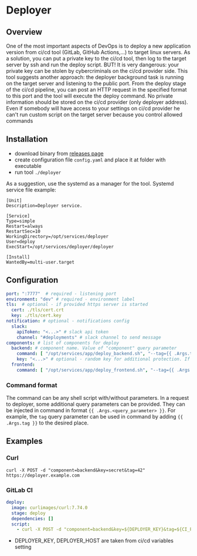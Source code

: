 # Deployer

## Overview
One of the most important aspects of DevOps is to deploy a new application version from ci/cd tool (GitLab, GitHub Actions,...) to target linux servers.
As a solution, you can put a private key to the ci/cd tool, then log to the target server by ssh and run the deploy script. 
BUT! It is very dangerous: your private key can be stolen by cybercriminals on the ci/cd provider side. 
This tool suggests another approach: the deployer background task is running on the target server and listening to the public port. 
From the deploy stage of the ci/cd pipeline, you can post an HTTP request in the specified format to this port and the tool will execute the deploy command. 
No private information should be stored on the ci/cd provider (only deployer address).
Even if somebody will have access to your settings on ci/cd provider he can't run custom script on the target server because you control allowed commands

## Installation
- download binary from [releases page](https://github.com/Junte/deployer/releases)
- create configuration file `config.yaml` and place it at folder with executable
- run tool `./deployer`

As a suggestion, use the systemd as a manager for the tool. Systemd service file example: 
```
[Unit]
Description=Deployer service.

[Service]
Type=simple
Restart=always
RestartSec=10
WorkingDirectory=/opt/services/deployer
User=deploy
ExecStart=/opt/services/deployer/deployer

[Install]
WantedBy=multi-user.target
```

## Configuration
```yaml
port: ":7777"  # required - listening port 
environment: "dev" # required - environment label
tls:  # optional - if provided https server is started
  cert: ./tls/cert.crt
  key: ./tls/cert.key
notification: # optional - notifications config
  slack:
    apiToken: "<...>" # slack api token
    channel: "#deployments" # slack channel to send message
components: # list of components for deploy
  backend: # component name. Value of "component" query parameter
    command: [ "/opt/services/app/deploy_backend.sh", "--tag={{ .Args.tag }}" ] # required - deploy command
    key: "<...>" # optional - random key for additional protection. If not provided - don't check. Value of "key" query parameter 
  frontend:
    command: [ "/opt/services/app/deploy_frontend.sh", "--tag={{ .Args.tag }}" ] # required - deploy command
```

### Command format
The command can be any shell script with/without parameters. 
In a request to deployer, some additional query parameters can be provided.
They can be injected in command in format `{{ .Args.<query_parameter> }}`.
For example, the `tag` query parameter can be used in command by adding `{{ .Args.tag }}` to the desired place.


## Examples
### Curl
```shell script
curl -X POST -d "component=backend&key=secret&tag=42" https://deployer.example.com
```

### GitLab CI
```yaml
deploy:
  image: curlimages/curl:7.74.0
  stage: deploy
  dependencies: []
  script:
    - curl -X POST -d "component=backend&key=${DEPLOYER_KEY}&tag=${CI_PIPELINE_ID}" ${DEPLOYER_HOST}
```
* DEPLOYER_KEY, DEPLOYER_HOST are taken from ci/cd variables setting